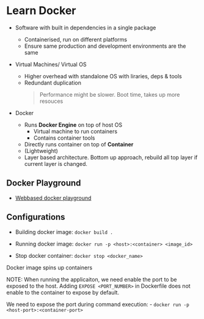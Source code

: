 # Learn Docker

- Software with built in dependencies in a single package

  - Containerised, run on different platforms
  - Ensure same production and development environments are the same

- Virtual Machines/ Virtual OS

  - Higher overhead with standalone OS with liraries, deps & tools
  - Redundant duplication
    > Performance might be slower. Boot time, takes up more resouces

- Docker
  - Runs **Docker Engine** on top of host OS
    - Virtual machine to run containers
    - Contains container tools
  - Directly runs container on top of **Container**
  - (Lightweight)
  - Layer based architecture. Bottom up approach, rebuild all top layer if current layer is changed.

## Docker Playground

- [Webbased docker playground](https://labs.play-with-docker.com/)

## Configurations

- Building docker image: `docker build .`

- Running docker image:
  `docker run -p <host>:<container> <image_id>`
- Stop docker container: `docker stop <docker_name>`

Docker image spins up containers

NOTE: When running the applicaiton, we need enable the port to be exposed to the host. Adding `EXPOSE <PORT_NUMBER>` in Dockerfile does not enable to the container to expose by default.

We need to expose the port during command execution: - `docker run -p <host-port>:<container-port>`
